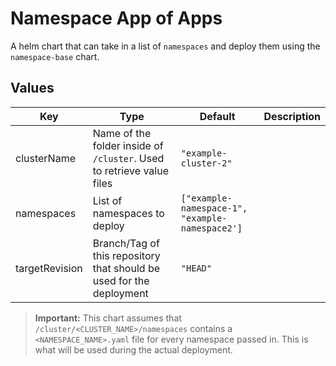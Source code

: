 # Namespace App of Apps

A helm chart that can take in a list of `namespaces` and deploy them using the `namespace-base` chart.

## Values

| Key | Type | Default | Description |
|-----|------|---------|-------------|
| clusterName | Name of the folder inside of `/cluster`. Used to retrieve value files | `"example-cluster-2"` |  |
| namespaces | List of namespaces to deploy | `["example-namespace-1", "example-namespace2']` |  |
| targetRevision | Branch/Tag of this repository that should be used for the deployment | `"HEAD"` |  |

> **Important:** This chart assumes that `/cluster/<CLUSTER_NAME>/namespaces` contains a `<NAMESPACE_NAME>.yaml` file for every namespace passed in. This is what will be used during the actual deployment.
